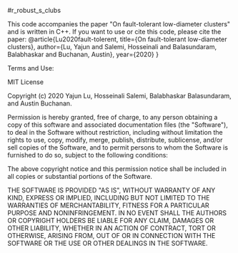 #r_robust_s_clubs

This code accompanies the paper "On fault-tolerant low-diameter clusters" and is written in C++. If you want to use or cite this code, please cite the paper:
       @article{Lu2020fault-tolerent,
       title={On fault-tolerant low-diameter clusters},
       author={Lu, Yajun and Salemi, Hosseinali and Balasundaram, Balabhaskar and Buchanan, Austin},
       year={2020}
       }
       

Terms and Use:

MIT License

Copyright (c) 2020 Yajun Lu, Hosseinali Salemi, Balabhaskar Balasundaram, and Austin Buchanan.

Permission is hereby granted, free of charge, to any person obtaining a copy
of this software and associated documentation files (the "Software"), to deal
in the Software without restriction, including without limitation the rights
to use, copy, modify, merge, publish, distribute, sublicense, and/or sell
copies of the Software, and to permit persons to whom the Software is
furnished to do so, subject to the following conditions:

The above copyright notice and this permission notice shall be included in all
copies or substantial portions of the Software.

THE SOFTWARE IS PROVIDED "AS IS", WITHOUT WARRANTY OF ANY KIND, EXPRESS OR
IMPLIED, INCLUDING BUT NOT LIMITED TO THE WARRANTIES OF MERCHANTABILITY,
FITNESS FOR A PARTICULAR PURPOSE AND NONINFRINGEMENT. IN NO EVENT SHALL THE
AUTHORS OR COPYRIGHT HOLDERS BE LIABLE FOR ANY CLAIM, DAMAGES OR OTHER
LIABILITY, WHETHER IN AN ACTION OF CONTRACT, TORT OR OTHERWISE, ARISING FROM,
OUT OF OR IN CONNECTION WITH THE SOFTWARE OR THE USE OR OTHER DEALINGS IN THE
SOFTWARE.
